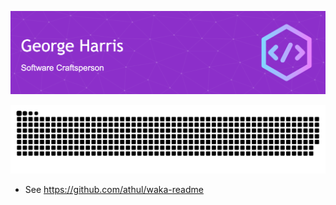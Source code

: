 ![img](./assets/github-header.png)

<div align="center">
  <img  src="https://github.com/1999AZZAR/1999AZZAR/blob/main/resources/img/grid-snake.svg" alt="snake" />
</div>

<!--START_SECTION:waka-->
<!--END_SECTION:waka-->
- See <https://github.com/athul/waka-readme>
